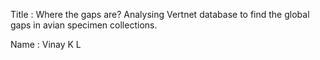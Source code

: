 Title : Where the gaps are? Analysing Vertnet database to find the global gaps in avian specimen collections. 

Name : Vinay K L 
